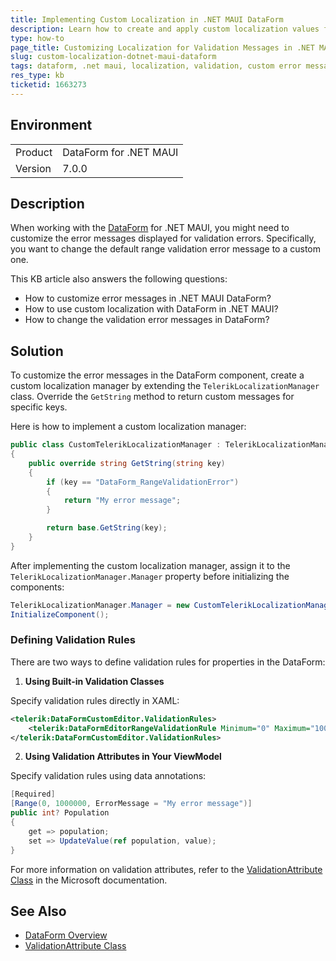 ```yaml
---
title: Implementing Custom Localization in .NET MAUI DataForm
description: Learn how to create and apply custom localization values for the .NET MAUI DataForm component to customize validation error messages.
type: how-to
page_title: Customizing Localization for Validation Messages in .NET MAUI DataForm
slug: custom-localization-dotnet-maui-dataform
tags: dataform, .net maui, localization, validation, custom error message
res_type: kb
ticketid: 1663273
---
```


## Environment

<table>
<tbody>
<tr>
<td>Product</td>
<td>DataForm for .NET MAUI</td>
</tr>
<tr>
<td>Version</td>
<td>7.0.0</td>
</tr>
</tbody>
</table>

## Description

When working with the [DataForm](https://docs.telerik.com/devtools/maui/controls/dataform/overview) for .NET MAUI, you might need to customize the error messages displayed for validation errors. Specifically, you want to change the default range validation error message to a custom one. 

This KB article also answers the following questions:
- How to customize error messages in .NET MAUI DataForm?
- How to use custom localization with DataForm in .NET MAUI?
- How to change the validation error messages in DataForm?

## Solution

To customize the error messages in the DataForm component, create a custom localization manager by extending the `TelerikLocalizationManager` class. Override the `GetString` method to return custom messages for specific keys. 

Here is how to implement a custom localization manager:

```csharp
public class CustomTelerikLocalizationManager : TelerikLocalizationManager
{
    public override string GetString(string key)
    {
        if (key == "DataForm_RangeValidationError")
        {
            return "My error message";
        }

        return base.GetString(key);
    }
}
```

After implementing the custom localization manager, assign it to the `TelerikLocalizationManager.Manager` property before initializing the components:

```csharp
TelerikLocalizationManager.Manager = new CustomTelerikLocalizationManager();
InitializeComponent();
```

### Defining Validation Rules

There are two ways to define validation rules for properties in the DataForm:

1. **Using Built-in Validation Classes**

Specify validation rules directly in XAML:

```xml
<telerik:DataFormCustomEditor.ValidationRules>
    <telerik:DataFormEditorRangeValidationRule Minimum="0" Maximum="1000000" />
</telerik:DataFormCustomEditor.ValidationRules>
```

2. **Using Validation Attributes in Your ViewModel**

Specify validation rules using data annotations:

```csharp
[Required]
[Range(0, 1000000, ErrorMessage = "My error message")]
public int? Population
{
    get => population;
    set => UpdateValue(ref population, value);
}
```

For more information on validation attributes, refer to the [ValidationAttribute Class](https://learn.microsoft.com/en-us/dotnet/api/system.componentmodel.dataannotations.validationattribute?view=net-8.0) in the Microsoft documentation.

## See Also

- [DataForm Overview](https://docs.telerik.com/devtools/maui/controls/dataform/overview)
- [ValidationAttribute Class](https://learn.microsoft.com/en-us/dotnet/api/system.componentmodel.dataannotations.validationattribute?view=net-8.0)
